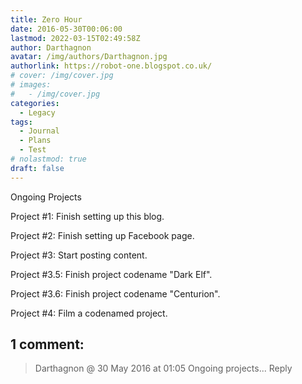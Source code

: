```yaml
---
title: Zero Hour
date: 2016-05-30T00:06:00
lastmod: 2022-03-15T02:49:58Z
author: Darthagnon
avatar: /img/authors/Darthagnon.jpg
authorlink: https://robot-one.blogspot.co.uk/
# cover: /img/cover.jpg
# images:
#   - /img/cover.jpg
categories:
  - Legacy
tags:
  - Journal
  - Plans
  - Test
# nolastmod: true
draft: false
---
```


Ongoing Projects

<!--more-->

Project #1: Finish setting up this blog.

Project #2: Finish setting up Facebook page.

Project #3: Start posting content.

Project #3.5: Finish project codename "Dark Elf".

Project #3.6: Finish project codename "Centurion".

Project #4: Film a codenamed project.

## 1 comment:

> Darthagnon @ 30 May 2016 at 01:05
> Ongoing projects...
> Reply
